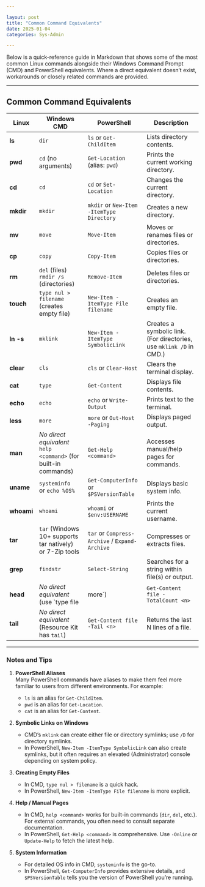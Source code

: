 ```yaml
---

layout: post  
title: "Common Command Equivalents"  
date: 2025-01-04
categories: Sys-Admin

---
```


Below is a quick-reference guide in Markdown that shows some of the most common Linux commands alongside their Windows Command Prompt (CMD) and PowerShell equivalents. Where a direct equivalent doesn’t exist, workarounds or closely related commands are provided.

---

## Common Command Equivalents

| **Linux** | **Windows CMD**      | **PowerShell**                       | **Description**                                                                                  |
|-----------|----------------------|--------------------------------------|--------------------------------------------------------------------------------------------------|
| **ls**    | `dir`               | `ls` or `Get-ChildItem`              | Lists directory contents.                                                                        |
| **pwd**   | `cd` (no arguments) | `Get-Location` (alias: `pwd`)        | Prints the current working directory.                                                            |
| **cd**    | `cd`                | `cd` or `Set-Location`               | Changes the current directory.                                                                   |
| **mkdir** | `mkdir`             | `mkdir` or `New-Item -ItemType Directory` | Creates a new directory.                                                                         |
| **mv**    | `move`              | `Move-Item`                          | Moves or renames files or directories.                                                           |
| **cp**    | `copy`              | `Copy-Item`                          | Copies files or directories.                                                                     |
| **rm**    | `del` (files) <br> `rmdir /s` (directories) | `Remove-Item`             | Deletes files or directories.                                                                    |
| **touch** | `type nul > filename` (creates empty file) | `New-Item -ItemType File filename` | Creates an empty file.                                                                           |
| **ln -s** | `mklink`            | `New-Item -ItemType SymbolicLink`    | Creates a symbolic link. (For directories, use `mklink /D` in CMD.)                              |
| **clear** | `cls`               | `cls` or `Clear-Host`                | Clears the terminal display.                                                                     |
| **cat**   | `type`              | `Get-Content`                        | Displays file contents.                                                                          |
| **echo**  | `echo`              | `echo` or `Write-Output`             | Prints text to the terminal.                                                                     |
| **less**  | `more`              | `more` or `Out-Host -Paging`         | Displays paged output.                                                                           |
| **man**   | *No direct equivalent* <br> `help <command>` (for built-in commands) | `Get-Help <command>`           | Accesses manual/help pages for commands.                                                         |
| **uname** | `systeminfo` <br> or `echo %OS%`       | `Get-ComputerInfo` <br> or `$PSVersionTable` | Displays basic system info.                                                                      |
| **whoami**| `whoami`            | `whoami` or `$env:USERNAME`          | Prints the current username.                                                                     |
| **tar**   | `tar` (Windows 10+ supports tar natively) <br> or 7-Zip tools | `tar` or `Compress-Archive` / `Expand-Archive` | Compresses or extracts files.                                                                    |
| **grep**  | `findstr`           | `Select-String`                      | Searches for a string within file(s) or output.                                                  |
| **head**  | *No direct equivalent* <br> (use `type file | more`)       | `Get-Content file -TotalCount <n>`                         | Returns the top N lines of a file.                                                               |
| **tail**  | *No direct equivalent* <br> (Resource Kit has `tail`)      | `Get-Content file -Tail <n>`                               | Returns the last N lines of a file.                                                              |

---

### Notes and Tips

1. **PowerShell Aliases**  
   Many PowerShell commands have aliases to make them feel more familiar to users from different environments. For example:
   - `ls` is an alias for `Get-ChildItem`.
   - `pwd` is an alias for `Get-Location`.
   - `cat` is an alias for `Get-Content`.

2. **Symbolic Links on Windows**  
   - CMD’s `mklink` can create either file or directory symlinks; use `/D` for directory symlinks.  
   - In PowerShell, `New-Item -ItemType SymbolicLink` can also create symlinks, but it often requires an elevated (Administrator) console depending on system policy.

3. **Creating Empty Files**  
   - In CMD, `type nul > filename` is a quick hack.  
   - In PowerShell, `New-Item -ItemType File filename` is more explicit.

4. **Help / Manual Pages**  
   - In CMD, `help <command>` works for built-in commands (`dir`, `del`, etc.). For external commands, you often need to consult separate documentation.  
   - In PowerShell, `Get-Help <command>` is comprehensive. Use `-Online` or `Update-Help` to fetch the latest help.

5. **System Information**  
   - For detailed OS info in CMD, `systeminfo` is the go-to.  
   - In PowerShell, `Get-ComputerInfo` provides extensive details, and `$PSVersionTable` tells you the version of PowerShell you’re running.
